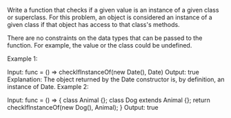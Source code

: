 Write a function that checks if a given value is an instance of a given class or superclass. For this problem, an object is considered an instance of a given class if that object has access to that class's methods.

There are no constraints on the data types that can be passed to the function. For example, the value or the class could be undefined.

 

Example 1:

Input: func = () => checkIfInstanceOf(new Date(), Date)
Output: true
Explanation: The object returned by the Date constructor is, by definition, an instance of Date.
Example 2:

Input: func = () => { class Animal {}; class Dog extends Animal {}; return checkIfInstanceOf(new Dog(), Animal); }
Output: true